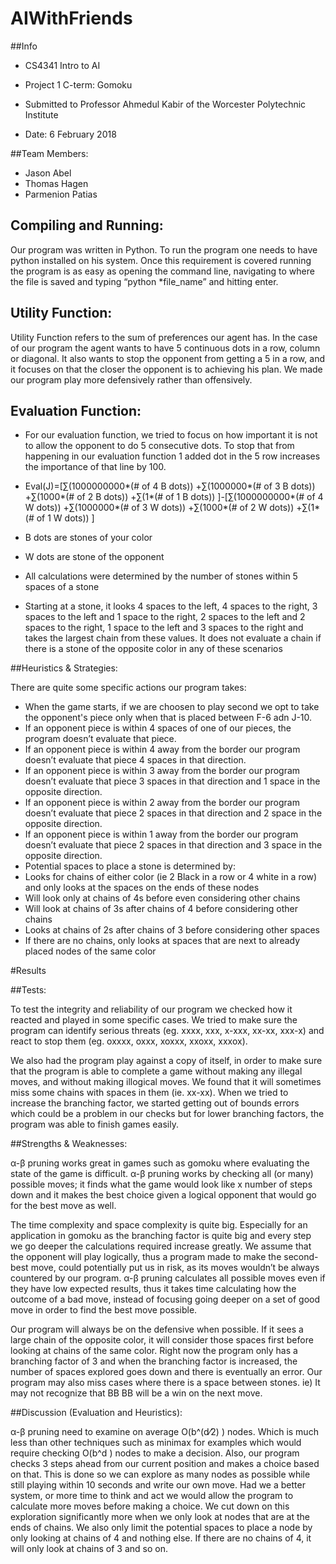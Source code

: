 # AIWithFriends

##Info
- CS4341 Intro to AI
- Project 1 C-term: Gomoku

- Submitted to Professor Ahmedul Kabir
of the
Worcester Polytechnic Institute

- Date: 6 February 2018

##Team Members:
- Jason Abel				
- Thomas Hagen
- Parmenion Patias
 
## Compiling and Running:

Our program was written in Python. To run the program one needs to have python installed on his system. Once this requirement is covered running the program is as easy as opening the command line, navigating to where the file is saved and typing “python *file_name” and hitting enter.

## Utility Function:

Utility Function refers to the sum of preferences our agent has. In the case of our program the agent wants to have 5 continuous dots in a row, column or diagonal. It also wants to stop the opponent from getting a 5 in a row, and it focuses on that the closer the opponent is to achieving his plan. We made our program play more defensively rather than offensively.

## Evaluation Function:

- For our evaluation function, we tried to focus on how important it is not to allow the opponent to do 5 consecutive dots. To stop that from happening in our evaluation function 1 added dot in the 5 row increases the importance of that line by 100.

- Eval(J)=[∑(1000000000*(# of 4 B dots)) +∑(1000000*(# of 3 B dots)) +∑(1000*(# of 2 B dots)) +∑(1*(# of 1 B dots)) ]-[∑(1000000000*(# of 4 W dots)) +∑(1000000*(# of 3 W dots)) +∑(1000*(# of 2 W dots)) +∑(1*(# of 1 W dots)) ]
- B dots are stones of your color
- W dots are stone of the opponent
- All calculations were determined by the number of stones within 5 spaces of a stone
- Starting at a stone, it looks 4 spaces to the left, 4 spaces to the right, 3 spaces to the left and 1 space to the right, 2 spaces to the left and 2 spaces to the right, 1 space to  the left and 3 spaces to the right and takes the largest chain from  these values. It does not evaluate a chain if there is a stone of the opposite color in any of these scenarios 

##Heuristics & Strategies:

There are quite some specific actions our program takes:

- When the game starts, if we are choosen to play second we opt to take the opponent's piece only when that is placed between F-6 adn J-10.
- If an opponent piece is within 4 spaces of one of our pieces, the program doesn’t evaluate that piece.
- If an opponent piece is within 4 away from the border our program doesn’t evaluate that piece 4 spaces in that direction.
- If an opponent piece is within 3 away from the border our program doesn’t evaluate that piece 3 spaces in that direction and 1 space in  the opposite direction.
- If an opponent piece is within 2 away from the border our program doesn’t evaluate that piece 2 spaces in that direction and 2 space in  the opposite direction.
- If an opponent piece is within 1 away from the border our program doesn’t evaluate that piece 2 spaces in that direction and 3 space in  the opposite direction.
- Potential spaces to place a stone is determined by:
 - Looks for chains of either color (ie 2 Black in a row or 4 white in a row) and only looks at the spaces on the ends of these nodes
 - Will look only at chains of 4s before even considering other chains
 - Will look at chains of 3s after chains of 4 before considering other chains
 - Looks at chains of 2s after chains of 3 before considering other spaces
 - If there are no chains, only looks at spaces that are next to already placed nodes of the same color

#Results

##Tests:

To test the integrity and reliability of our program we checked how it reacted and played in some specific cases. We tried to make sure the program can identify serious threats (eg. xxxx, xxx, x-xxx, xx-xx, xxx-x) and react to stop them (eg. oxxxx, oxxx, xoxxx, xxoxx, xxxox).

We also had the program play against a copy of itself, in order to make sure that the program is able to complete a game without making any illegal moves, and without making illogical moves. We found that it will sometimes miss some chains with spaces in them (ie. xx-xx). When we tried to increase the branching factor, we started getting out of bounds errors which could be a problem in our checks but for lower branching factors, the program was able to finish games easily. 

##Strengths & Weaknesses:

α-β pruning works great in games such as gomoku where evaluating the state of the game is difficult. α-β pruning works by checking all (or many) possible moves; it finds what the game would look like x number of steps down and it makes the best choice given a logical opponent that would go for the best move as well.

The time complexity and space complexity is quite big. Especially for an application in gomoku as the branching factor is quite big and every step we go deeper the calculations required increase greatly.
We assume that the opponent will play logically, thus a program made to make the second-best move, could potentially put us in risk, as its moves wouldn’t be always countered by our program.
α-β pruning calculates all possible moves even if they have low expected results, thus it takes time calculating how the outcome of a bad move, instead of focusing going deeper on a set of good move in order to find the best move possible.

Our program will always be on the defensive when possible. If it sees a large chain of the opposite color, it will consider those spaces first before looking at chains of the same color. Right now the program only has a branching factor of 3 and when the branching factor is increased, the number of spaces explored goes down and there is eventually an error. Our program may also miss cases where there is a space between stones. ie) It may not recognize that BB BB will be a win on the next move.

##Discussion (Evaluation and Heuristics):

α-β pruning need to examine on average O(b^(d⁄2) ) nodes. Which is much less than other techniques such as minimax for examples which would require checking O(b^d ) nodes to make a decision. Also, our program checks 3 steps ahead from our current position and makes a choice based on that. This is done so we can explore as many nodes as possible while still playing within 10 seconds and write our own move. Had we a better system, or more time to think and act we would allow the program to calculate more moves before making a choice. We cut down on this exploration significantly more when we only look at nodes that are at the ends of chains. We also only limit the potential spaces to place a node by only looking at chains of 4 and nothing else. If there are no chains of 4, it will only look at chains of 3 and so on.
